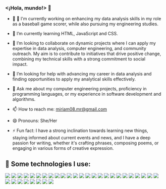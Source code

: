 ### <¡Hola, mundo!> 👋

- 🔭 🔭 I'm currently working on enhancing my data analysis skills in my role as a baseball game scorer, while also pursuing my engineering studies.
  
- 🌱 I’m currently learning HTML, JavaScript and CSS.

- 👯 I’m looking to collaborate on dynamic projects where I can apply my expertise in data analysis, computer engineering, and community outreach. My aim is to contribute to initiatives that drive positive change, combining my technical skills with a strong commitment to social impact.

- 🤔 I’m looking for help with advancing my career in data analysis and finding opportunities to apply my analytical skills effectively.

- 💬 Ask me about my computer engineering projects, proficiency in programming languages, or my experience in software development and algorithms.

- 📫 How to reach me: miriam08.mr@gmail.com

- 😄 Pronouns: She/Her
  
- ⚡ Fun fact: I have a strong inclination towards learning new things, staying informed about current events and news, and I have a deep passion for writing, whether it's crafting phrases, composing poems, or engaging in various forms of creative expression.

## 🎯 Some technologies I use:
<img src="https://img.shields.io/badge/C-00599C?style=for-the-badge&logo=c&logoColor=white"  />
<img src="https://img.shields.io/badge/C%23-239120?style=for-the-badge&logo=c-sharp&logoColor=white"  />
<img src="https://img.shields.io/badge/C%2B%2B-00599C?style=for-the-badge&logo=c%2B%2B&logoColor=white"  />
<img src="https://img.shields.io/badge/CSS3-1572B6?style=for-the-badge&logo=css3&logoColor=white"  />
<img src="https://img.shields.io/badge/HTML5-E34F26?style=for-the-badge&logo=html5&logoColor=white"  />
<img src="https://img.shields.io/badge/JavaScript-323330?style=for-the-badge&logo=javascript&logoColor=F7DF1E"  />
<img src="https://img.shields.io/badge/json-5E5C5C?style=for-the-badge&logo=json&logoColor=white"  />
<img src="https://img.shields.io/badge/LaTeX-47A141?style=for-the-badge&logo=LaTeX&logoColor=white"  />
<img src="https://img.shields.io/badge/Python-FFD43B?style=for-the-badge&logo=python&logoColor=blue"  />
<img src="https://img.shields.io/badge/Streamlit-FF4B4B?style=for-the-badge&logo=Streamlit&logoColor=white"  />
<img src="https://img.shields.io/badge/Kaggle-20BEFF?style=for-the-badge&logo=Kaggle&logoColor=white"  />
<img src="https://img.shields.io/badge/PostgreSQL-316192?style=for-the-badge&logo=postgresql&logoColor=white"  />
<img src="https://img.shields.io/badge/blender-%23F5792A.svg?style=for-the-badge&logo=blender&logoColor=white"  />
<img src="https://img.shields.io/badge/Canva-%2300C4CC.svg?&style=for-the-badge&logo=Canva&logoColor=white"  />
<img src="https://img.shields.io/badge/Figma-F24E1E?style=for-the-badge&logo=figma&logoColor=white"  />
<img src="https://img.shields.io/badge/gimp-5C5543?style=for-the-badge&logo=gimp&logoColor=white"  />
<img src="https://img.shields.io/badge/blender-%23F5792A.svg?style=for-the-badge&logo=blender&logoColor=white"  />
<img src="https://img.shields.io/badge/Atom-66595C?style=for-the-badge&logo=Atom&logoColor=white"  />
<img src="https://img.shields.io/badge/apache%20netbeans-1B6AC6?style=for-the-badge&logo=apache%20netbeans%20IDE&logoColor=white"  />
<img src="https://img.shields.io/badge/Android_Studio-3DDC84?style=for-the-badge&logo=android-studio&logoColor=white"  />
<img src="https://img.shields.io/badge/Colab-F9AB00?style=for-the-badge&logo=googlecolab&color=525252"  />
<img src="https://img.shields.io/badge/sublime_text-%23575757.svg?&style=for-the-badge&logo=sublime-text&logoColor=important"  />
<img src="https://img.shields.io/badge/VSCode-0078D4?style=for-the-badge&logo=visual%20studio%20code&logoColor=white"  />
<img src="https://img.shields.io/badge/Visual_Studio-5C2D91?style=for-the-badge&logo=visual%20studio&logoColor=white"  />
<img src="https://img.shields.io/badge/Visual_Studio-5C2D91?style=for-the-badge&logo=visual%20studio&logoColor=white"  />
<img src="https://img.shields.io/badge/Visual_Studio_Code-0078D4?style=for-the-badge&logo=visual%20studio%20code&logoColor=white"  />
<img src="https://img.shields.io/badge/Linux-FCC624?style=for-the-badge&logo=linux&logoColor=black"  />
<img src="https://img.shields.io/badge/Ubuntu-E95420?style=for-the-badge&logo=ubuntu&logoColor=white"  />
<img src="https://img.shields.io/badge/Arduino-00979D?style=for-the-badge&logo=Arduino&logoColor=white"  />
<img src="https://img.shields.io/badge/Raspberry%20Pi-A22846?style=for-the-badge&logo=Raspberry%20Pi&logoColor=white"  />
<img src="https://img.shields.io/badge/VirtualBox-21416b?style=for-the-badge&logo=VirtualBox&logoColor=white"  />
<img src="https://img.shields.io/badge/VMware-231f20?style=for-the-badge&logo=VMware&logoColor=white"  />
<img src="https://img.shields.io/badge/GitHub-100000?style=for-the-badge&logo=github&logoColor=white"  />
